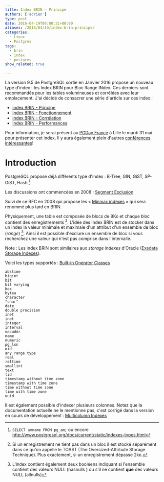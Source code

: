 ```yaml
---
title: Index BRIN – Principe
authors: ['adrien']
type: post
date: 2016-04-19T06:00:21+00:00
aliases: /2016/04/19/index-brin-principe/
categories:
  - Linux
  - Postgres
tags:
  - brin
  - index
  - postgres
show_related: true

---
```

La version 9.5 de PostgreSQL sortie en Janvier 2016 propose un nouveau type d'index : les Index BRIN pour Bloc Range INdex. Ces derniers sont recommandés pour les tables volumineuses et corrélées avec leur emplacement. J'ai décidé de consacrer une série d'article sur ces index :

  * [Index BRIN - Principe][1]
  * [Index BRIN - Fonctionnement][2]
  * [Index BRIN - Corrélation][3]
  * [Index BRIN - Performances][4]

Pour information, je serai présent au [PGDay France][5] à Lille le mardi 31 mai pour présenter cet index. Il y aura également plein d'autres [conférences intéressantes][6]!

<!--more-->

# Introduction

PostgreSQL propose déjà différents type d'index : B-Tree, GIN, GiST, SP-GiST, Hash [^8]

Les discussions ont commencées en 2008 : [Segment Exclusion](http://www.postgresql.org/message-id/1199296574.7260.149.camel@ebony.site)

Suivi de ce RFC en 2008 qui propose les « [Minmax indexes](https://www.postgresql.org/message-id/20130614222805.GZ5491@eldon.alvh.no-ip.org) » qui sera renommé plus tard en BRIN.

Physiquement, une table est composée de blocs de 8Ko et chaque bloc contient des enregistrements [^9]. L'idée des index BRIN est de stocker dans un index la valeur minimale et maximale d'un attribut d'un ensemble de bloc (_range_) [^10]. Ainsi il est possible d'exclure un ensemble de bloc si vous recherchez une valeur qui n'est pas comprise dans l'intervalle.

Note : Les index BRIN sont similaires aux _storage indexes_ d'Oracle ([Exadata Storage Indexes][7]).

Voici les types supportés : [Built-in Operator Classes](http://www.postgresql.org/docs/current/static/brin-builtin-opclasses.html#BRIN-BUILTIN-OPCLASSES-TABLE)

```
abstime
bigint
bit
bit varying
box
bytea
character
"char"
date
double precision
inet
inet
integer
interval
macaddr
name
numeric
pg_lsn
oid
any range type
real
reltime
smallint
text
tid
timestamp without time zone
timestamp with time zone
time without time zone
time with time zone
uuid
```

Il est également possible d'indexer plusieurs colonnes. Notez que la documentation actuelle ne le mentionne pas, c'est corrigé dans la version en cours de développement : [Multicolumn Indexes](http://www.postgresql.org/docs/devel/static/indexes-multicolumn.html)


 [1]: http://blog.anayrat.info/2016/04/19/index-brin-principe/
 [2]: http://blog.anayrat.info/2016/04/20/index-brin-fonctionnement/
 [3]: http://blog.anayrat.info/2016/04/20/index-brin-correlation/
 [4]: http://blog.anayrat.info/2016/04/21/index-brin-performances/
 [5]: http://www.pgday.fr/index.html
 [6]: http://www.pgday.fr/programme.html
 [7]: https://en.wikipedia.org/wiki/Block_Range_Index#Exadata_Storage_Indexe

[^8]: `SELECT amname FROM pg_am;` ou encore <http://www.postgresql.org/docs/current/static/indexes-types.html>
[^9]: Si un enregistrement ne tient pas dans un bloc il est stocké séparément dans ce qu'on appelle le TOAST (The Oversized-Attribute Storage Technique). Plus exactement, si un enregistrement dépasse 2ko.
[^10]: L'index contient également deux booléens indiquant si l'ensemble contient des valeurs NULL (hasnulls ) ou s'il ne contient **que** des valeurs NULL (allnulls)
